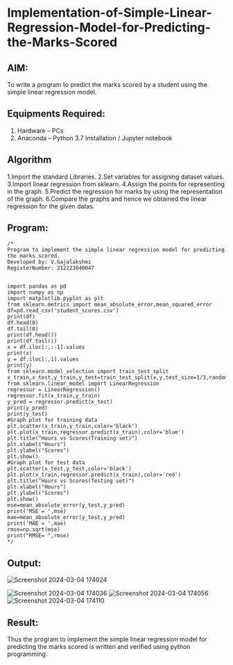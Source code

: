 # Implementation-of-Simple-Linear-Regression-Model-for-Predicting-the-Marks-Scored

## AIM:
To write a program to predict the marks scored by a student using the simple linear regression model.

## Equipments Required:
1. Hardware – PCs
2. Anaconda – Python 3.7 Installation / Jupyter notebook

## Algorithm
1.Import the standard Libraries.
2.Set variables for assigning dataset values.
3.Import linear regression from sklearn.
4.Assign the points for representing in the graph.
5.Predict the regression for marks by using the representation of the graph.
6.Compare the graphs and hence we obtained the linear regression for the given datas. 

## Program:
```
/*
Program to implement the simple linear regression model for predicting the marks scored.
Developed by: V.Gajalakshmi
RegisterNumber: 212223040047


import pandas as pd
import numpy as np
import matplotlib.pyplot as plt
from sklearn.metrics import mean_absolute_error,mean_squared_error
df=pd.read_csv('student_scores.csv')
print(df)
df.head(0)
df.tail(0)
print(df.head())
print(df.tail())
x = df.iloc[:,:-1].values
print(x)
y = df.iloc[:,1].values
print(y)
from sklearn.model_selection import train_test_split
x_train,x_test,y_train,y_test=train_test_split(x,y,test_size=1/3,random_state=0)
from sklearn.linear_model import LinearRegression
regressor = LinearRegression()
regressor.fit(x_train,y_train)
y_pred = regressor.predict(x_test)
print(y_pred)
print(y_test)
#Graph plot for training data
plt.scatter(x_train,y_train,color='black')
plt.plot(x_train,regressor.predict(x_train),color='blue')
plt.title("Hours vs Scores(Training set)")
plt.xlabel("Hours")
plt.ylabel("Scores")
plt.show()
#Graph plot for test data
plt.scatter(x_test,y_test,color='black')
plt.plot(x_train,regressor.predict(x_train),color='red')
plt.title("Hours vs Scores(Testing set)")
plt.xlabel("Hours")
plt.ylabel("Scores")
plt.show()
mse=mean_absolute_error(y_test,y_pred)
print('MSE = ',mse)
mae=mean_absolute_error(y_test,y_pred)
print('MAE = ',mae)
rmse=np.sqrt(mse)
print("RMSE= ",rmse) 
*/
```

## Output:

![Screenshot 2024-03-04 174024](https://github.com/Gajalakshmivelmurugan/Implementation-of-Simple-Linear-Regression-Model-for-Predicting-the-Marks-Scored/assets/144871940/ef31fa59-6293-4402-90f0-6d61c7de8529)

![Screenshot 2024-03-04 174036](https://github.com/Gajalakshmivelmurugan/Implementation-of-Simple-Linear-Regression-Model-for-Predicting-the-Marks-Scored/assets/144871940/c2e8cfb3-e82f-4f96-99a4-7643e0fbd051)
![Screenshot 2024-03-04 174056](https://github.com/Gajalakshmivelmurugan/Implementation-of-Simple-Linear-Regression-Model-for-Predicting-the-Marks-Scored/assets/144871940/55ecc405-b10b-4ae0-a809-8537eeb11fa9)
![Screenshot 2024-03-04 174110](https://github.com/Gajalakshmivelmurugan/Implementation-of-Simple-Linear-Regression-Model-for-Predicting-the-Marks-Scored/assets/144871940/3815d668-7933-48e8-99b6-510051997135)


## Result:
Thus the program to implement the simple linear regression model for predicting the marks scored is written and verified using python programming.

